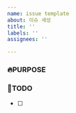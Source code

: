 ```yaml
---
name: issue template
about: 이슈 새성
title: ''
labels: ''
assignees: ''

---
```


### 🔥PURPOSE
> <!-- 해당 이슈의 목적을 작성해주세요 ex) Todo 생성 기능 -->

### 📒TODO
- [ ]
